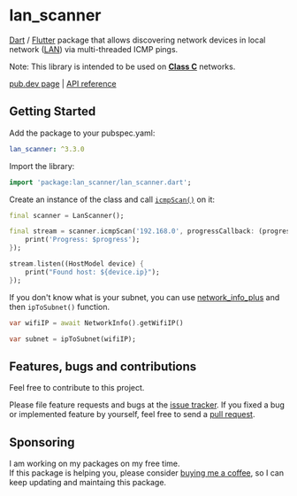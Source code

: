 # lan_scanner

[Dart](https://dart.dev) / [Flutter](https://flutter.dev) package that allows discovering network devices in local network ([LAN](https://en.wikipedia.org/wiki/Local_area_network)) via multi-threaded ICMP pings.

Note: This library is intended to be used on **[Class C](https://en.wikipedia.org/wiki/Classful_network#Classful_addressing_definition)** networks.

[pub.dev page](https://pub.dev/packages/lan_scanner) | [API reference](https://pub.dev/documentation/lan_scanner/latest/)

## Getting Started

Add the package to your pubspec.yaml:

```yaml
lan_scanner: ^3.3.0
```

Import the library:

```dart
import 'package:lan_scanner/lan_scanner.dart';
```

Create an instance of the class and call
[`icmpScan()`](https://pub.dev/documentation/lan_scanner/latest/lan_scanner/LanScanner/icmpScan.html) on it:

```dart
final scanner = LanScanner();

final stream = scanner.icmpScan('192.168.0', progressCallback: (progress) {
    print('Progress: $progress');
});

stream.listen((HostModel device) {
    print("Found host: ${device.ip}");
});
```

If you don't know what is your subnet, you can use [network_info_plus](https://pub.dev/packages/network_info_plus) and then `ipToSubnet()` function.

```dart
var wifiIP = await NetworkInfo().getWifiIP()

var subnet = ipToSubnet(wifiIP);
```

## Features, bugs and contributions

Feel free to contribute to this project.

Please file feature requests and bugs at the [issue tracker](https://github.com/ivirtex/lan_scanner).
If you fixed a bug or implemented feature by yourself, feel free to send a [pull request](https://github.com/ivirtex/lan_scanner/pulls).

## Sponsoring

I am working on my packages on my free time.  
If this package is helping you, please consider [buying me a coffee](ko-fi.com/ivirtex), so I can keep updating and maintaing this package.
